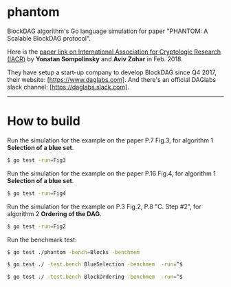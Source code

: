 # phantom
BlockDAG algorithm's Go language simulation for paper "PHANTOM: A Scalable BlockDAG protocol".

Here is the [paper link on International Association for Cryptologic Research (IACR)](https://eprint.iacr.org/2018/104.pdf) by **Yonatan Sompolinsky** and **Aviv Zohar** in Feb. 2018.

They have setup a start-up company to develop BlockDAG since Q4 2017, their website: [https://www.daglabs.com]. And there's an official DAGlabs slack channel: [https://daglabs.slack.com].

---

# How to build

Run the simulation for the example on the paper P.7 Fig.3, for algorithm 1 **Selection of a blue set**.

```bash
$ go test -run=Fig3
```

Run the simulation for the example on the paper P.16 Fig.4, for algorithm 1 **Selection of a blue set**.

```bash
$ go test -run=Fig4
```

Run the simulation for the example on P.3 Fig.2, P.8 "C. Step #2", for algorithm 2 **Ordering of the DAG**.

```bash
$ go test -run=Fig2
```

Run the benchmark test:

```bash
$ go test ./phantom -bench=Blocks -benchmem

$ go test ./ -test.bench BlueSelection -benchmem  -run=^$

$ go test ./ -test.bench BlockOrdering -benchmem  -run=^$
```



